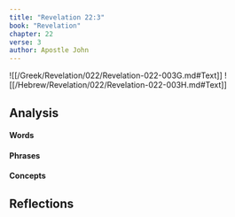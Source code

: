 ```yaml
---
title: "Revelation 22:3"
book: "Revelation"
chapter: 22
verse: 3
author: Apostle John
---
```

![[/Greek/Revelation/022/Revelation-022-003G.md#Text]]
![[/Hebrew/Revelation/022/Revelation-022-003H.md#Text]]

## Analysis

#### Words

#### Phrases

#### Concepts

## Reflections
